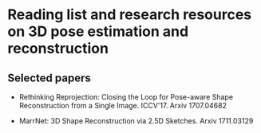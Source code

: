 # Reading list and research resources on 3D pose estimation and reconstruction 

## Selected papers

* Rethinking Reprojection: Closing the Loop for Pose-aware Shape Reconstruction from a Single Image. ICCV'17. Arxiv 1707.04682

* MarrNet: 3D Shape Reconstruction via 2.5D Sketches. Arxiv 1711.03129
